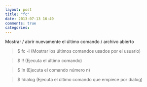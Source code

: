 ```yaml
---
layout: post
title: "fc"
date: 2013-07-13 16:49
comments: true
categories: 
---
```

Mostrar / abrir nuevamente el último comando / archivo abierto 

>$ fc -l (Mostrar los últimos comandos usados por el usuario)

>$ !! (Ejecuta el último comando)

>$ !n (Ejecuta el comando número n)

>$ !dialog (Ejecuta el último comando que empiece por dialog)

